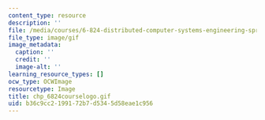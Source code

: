 ```yaml
---
content_type: resource
description: ''
file: /media/courses/6-824-distributed-computer-systems-engineering-spring-2006/b36c9cc2199172b7d5345d58eae1c956_chp_6824courselogo.gif
file_type: image/gif
image_metadata:
  caption: ''
  credit: ''
  image-alt: ''
learning_resource_types: []
ocw_type: OCWImage
resourcetype: Image
title: chp_6824courselogo.gif
uid: b36c9cc2-1991-72b7-d534-5d58eae1c956
---
```

